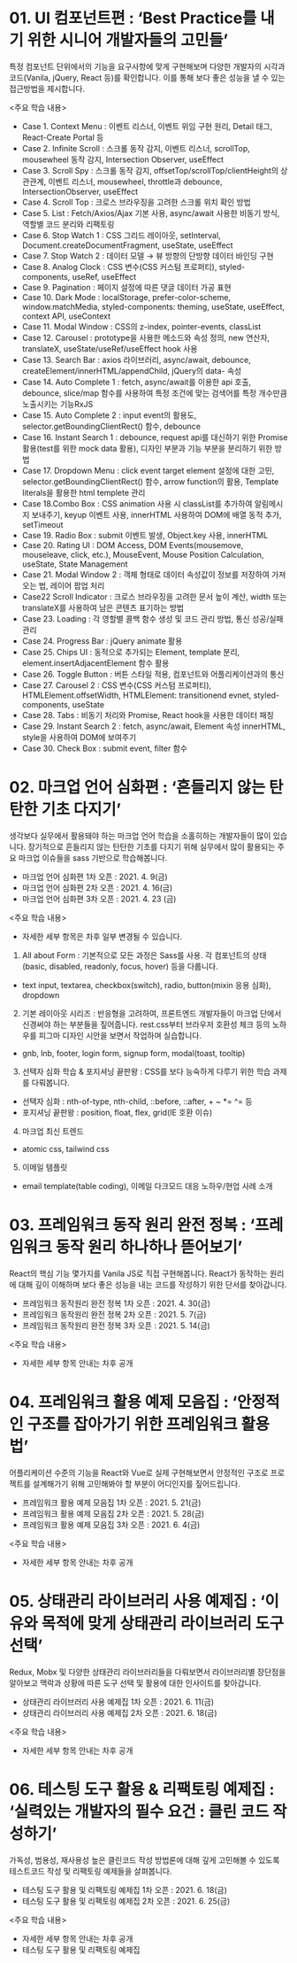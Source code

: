 # 01. UI 컴포넌트편 : ‘Best Practice를 내기 위한 시니어 개발자들의 고민들’
특정 컴포넌트 단위에서의 기능을 요구사항에 맞게 구현해보며 다양한 개발자의 시각과 코드(Vanila, jQuery, React 등)를 확인합니다. 이를 통해 보다 좋은 성능을 낼 수 있는 접근방법을 제시합니다.

<주요 학습 내용>
* Case 1. Context Menu : 이벤트 리스너, 이벤트 위임 구현 원리, Detail 태그, React-Create Portal 등
* Case 2. Infinite Scroll : 스크롤 동작 감지, 이벤트 리스너, scrollTop, mousewheel 동작 감지, Intersection Observer, useEffect
* Case 3. Scroll Spy : 스크롤 동작 감지, offsetTop/scrollTop/clientHeight의 상관관계, 이벤트 리스너, mousewheel, throttle과 debounce, IntersectionObserver, useEffect
* Case 4. Scroll Top : 크로스 브라우징을 고려한 스크롤 위치 확인 방법
* Case 5. List : Fetch/Axios/Ajax 기본 사용, async/await 사용한 비동기 방식, 역할별 코드 분리와 리팩토링
* Case 6. Stop Watch 1 : CSS 그리드 레이아웃, setInterval, Document.createDocumentFragment, useState, useEffect
* Case 7. Stop Watch 2 : 데이터 모델 → 뷰 방향의 단방향 데이터 바인딩 구현
* Case 8. Analog Clock : CSS 변수(CSS 커스텀 프로퍼티), styled-components, useRef, useEffect
* Case 9. Pagination : 페이지 설정에 따른 댓글 데이터 가공 표현
* Case 10. Dark Mode : localStorage, prefer-color-scheme, window.matchMedia, styled-components: theming, useState, useEffect, context API, useContext
* Case 11. Modal Window : CSS의 z-index, pointer-events, classList
* Case 12. Carousel : prototype을 사용한 메소드와 속성 정의, new 연산자, translateX, useState/useRef/useEffect hook 사용
* Case 13. Search Bar : axios 라이브러리, async/await, debounce, createElement/innerHTML/appendChild, jQuery의 data- 속성
* Case 14. Auto Complete 1 : fetch, async/await를 이용한 api 호출, debounce, slice/map 함수를 사용하여 특정 조건에 맞는 검색어를 특정 개수만큼 노출시키는 기능RxJS
* Case 15. Auto Complete 2 : input event의 활용도, selector.getBoundingClientRect() 함수, debounce
* Case 16. Instant Search 1 : debounce, request api를 대신하기 위한 Promise 활용(test를 위한 mock data 활용), 디자인 부분과 기능 부분을 분리하기 위한 방법
* Case 17. Dropdown Menu : click event target element 설정에 대한 고민, selector.getBoundingClientRect() 함수, arrow function의 활용, Template literals을 활용한 html templete 관리
* Case 18.Combo Box : CSS animation 사용 시 classList를 추가하여 알림메시지 보내주기, keyup 이벤트 사용, innerHTML 사용하여 DOM에 배열 동적 추가, setTimeout
* Case 19. Radio Box : submit 이벤트 발생, Object.key 사용, innerHTML
* Case 20. Rating UI : DOM Access, DOM Events(mousemove, mouseleave, click, etc.), MouseEvent, Mouse Position Calculation, useState, State Management
* Case 21. Modal Window 2 : 객체 형태로 데이터 속성값이 정보를 저장하여 가져오는 법, 레이어 팝업 처리
* Case22 Scroll Indicator : 크로스 브라우징을 고려한 문서 높이 계산, width 또는 translateX를 사용하여 남은 콘텐츠 표기하는 방법
* Case 23. Loading : 각 영할별 콜백 함수 생성 및 코드 관리 방법, 통신 성공/실패 관리
* Case 24. Progress Bar : jQuery animate 활용
* Case 25. Chips UI : 동적으로 추가되는 Element, template 분리, element.insertAdjacentElement 함수 활용
* Case 26. Toggle Button : 버튼 스타일 적용, 컴포넌트와 어플리케이션과의 통신
* Case 27. Carousel 2 : CSS 변수(CSS 커스텀 프로퍼티), HTMLElement.offsetWidth, HTMLElement: transitionend evnet, styled-components, useState
* Case 28. Tabs : 비동기 처리와 Promise, React hook을 사용한 데이터 패칭
* Case 29. Instant Search 2 : fetch, async/await, Element 속성 innerHTML, style을 사용하여 DOM에 보여주기
* Case 30. Check Box : submit event, filter 함수
# 02. 마크업 언어 심화편 : ‘흔들리지 않는 탄탄한 기초 다지기’
생각보다 실무에서 활용돼야 하는 마크업 언어 학습을 소홀히하는 개발자들이 많이 있습니다. 장기적으로 흔들리지 않는 탄탄한 기초를 다지기 위해 실무에서 많이 활용되는 주요 마크업 이슈들을 sass 기반으로 학습해봅니다.

- 마크업 언어 심화편 1차 오픈 : 2021. 4. 9(금)
- 마크업 언어 심화편 2차 오픈 : 2021. 4. 16(금)
- 마크업 언어 심화편 3차 오픈 : 2021. 4. 23 (금)

<주요 학습 내용> 
* 자세한 세부 항목은 차후 일부 변경될 수 있습니다.

1. All about Form : 기본적으로 모든 과정은 Sass를 사용. 각 컴포넌트의 상태(basic, disabled, readonly, focus, hover) 등을 다룹니다.
- text input, textarea, checkbox(switch), radio, button(mixin 응용 심화), dropdown

2. 기본 레이아웃 시리즈 : 반응형을 고려하여, 프론트엔드 개발자들이 마크업 단에서 신경써야 하는 부분들을 짚어줍니다. rest.css부터 브라우저 호환성 체크 등의 노하우를 피그마 디자인 시안을 보면서 작업하며 실습합니다.
- gnb, lnb, footer, login form, signup form, modal(toast, tooltip)

3. 선택자 심화 학습 & 포지셔닝 끝판왕 : CSS를 보다 능숙하게 다루기 위한 학습 과제를 다뤄봅니다.
- 선택자 심화 : nth-of-type, nth-child, ::before, ::after, + ~ *= ^= 등
- 포지셔닝 끝판왕 : position, float, flex, grid(IE 호환 이슈)

4. 마크업 최신 트렌드
- atomic css, tailwind css

5. 이메일 템플릿
- email template(table coding), 이메일 다크모드 대응 노하우/현업 사례 소개


# 03. 프레임워크 동작 원리 완전 정복 : ‘프레임워크 동작 원리 하나하나 뜯어보기’
React의 핵심 기능 몇가지를 Vanila JS로 직접 구현해봅니다. React가 동작하는 원리에 대해 깊이 이해하며 보다 좋은 성능을 내는 코드를 작성하기 위한 단서를 찾아갑니다.

- 프레임워크 동작원리 완전 정복 1차 오픈 : 2021. 4. 30(금) 
- 프레임워크 동작원리 완전 정복 2차 오픈 : 2021. 5. 7(금) 
- 프레임워크 동작원리 완전 정복 3차 오픈 : 2021. 5. 14(금)

<주요 학습 내용>
* 자세한 세부 항목 안내는 차후 공개


# 04. 프레임워크 활용 예제 모음집 : ‘안정적인 구조를 잡아가기 위한 프레임워크 활용법’
어플리케이션 수준의 기능을 React와 Vue로 실제 구현해보면서 안정적인 구조로 프로젝트를 설계해가기 위해 고민해봐야 할 부분이 어디인지를 짚어드립니다.
  - 프레임워크 활용 예제 모음집 1차 오픈 : 2021. 5. 21(금) 
  - 프레임워크 활용 예제 모음집 2차 오픈 : 2021. 5. 28(금) 
  - 프레임워크 활용 예제 모음집 3차 오픈 : 2021. 6. 4(금)

<주요 학습 내용>
* 자세한 세부 항목 안내는 차후 공개

# 05. 상태관리 라이브러리 사용 예제집 : ‘이유와 목적에 맞게 상태관리 라이브러리 도구 선택’
Redux, Mobx 및 다양한 상태관리 라이브러리들을 다뤄보면서 라이브러리별 장단점을 알아보고 맥락과 상황에 따른 도구 선택 및 활용에 대한 인사이트를 찾아갑니다.

- 상태관리 라이브러리 사용 예제집 1차 오픈 : 2021. 6. 11(금) 
- 상태관리 라이브러리 사용 예제집 2차 오픈 : 2021. 6. 18(금)

<주요 학습 내용>
* 자세한 세부 항목 안내는 차후 공개

# 06. 테스팅 도구 활용 & 리팩토링 예제집 : ‘실력있는 개발자의 필수 요건 : 클린 코드 작성하기’
가독성, 범용성, 재사용성 높은 클린코드 작성 방법론에 대해 깊게 고민해볼 수 있도록 테스트코드 작성 및 리팩토링 예제들을 살펴봅니다.

- 테스팅 도구 활용 및 리팩토링 예제집 1차 오픈 : 2021. 6. 18(금) 
- 테스팅 도구 활용 및 리팩토링 예제집 2차 오픈 : 2021. 6. 25(금)

<주요 학습 내용>
* 자세한 세부 항목 안내는 차후 공개
* 테스팅 도구 활용 및 리팩토링 예제집